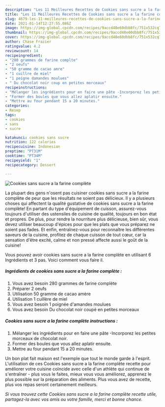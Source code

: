 ```yaml
---
description: "Les 11 Meilleures Recettes de Cookies sans sucre a la farine complète"
title: "Les 11 Meilleures Recettes de Cookies sans sucre a la farine complète"
slug: 4679-les-11-meilleures-recettes-de-cookies-sans-sucre-a-la-farine-complete
date: 2021-01-14T12:27:55.086Z
image: https://img-global.cpcdn.com/recipes/9accd48e60dbb8fc/751x532cq70/cookies-sans-sucre-a-la-farine-complete-photo-principale-de-la-recette.jpg
thumbnail: https://img-global.cpcdn.com/recipes/9accd48e60dbb8fc/751x532cq70/cookies-sans-sucre-a-la-farine-complete-photo-principale-de-la-recette.jpg
cover: https://img-global.cpcdn.com/recipes/9accd48e60dbb8fc/751x532cq70/cookies-sans-sucre-a-la-farine-complete-photo-principale-de-la-recette.jpg
author: Chase Frazier
ratingvalue: 4.2
reviewcount: 14
recipeingredient:
- "280 grammes de farine complte"
- "2 oeufs"
- "50 gramme de cacao amre"
- "1 cuillre de miel"
- "1 poigne damandes moulues"
- " Du chocolat noir coup en petites morceaux"
recipeinstructions:
- "Mélanger les ingrédients pour en faire une pâte -Incorporez les petites morceaux de chocolat noir."
- "Former des boules que vous allez aplatir ensuite."
- "Mettre au four pendant 15 a 20 minutes."
categories:
- Resep
tags:
- cookies
- sans
- sucre

katakunci: cookies sans sucre 
nutrition: 122 calories
recipecuisine: Indonesian
preptime: "PT31M"
cooktime: "PT34M"
recipeyield: "1"
recipecategory: Dessert

---
```



![Cookies sans sucre a la farine complète](https://img-global.cpcdn.com/recipes/9accd48e60dbb8fc/751x532cq70/cookies-sans-sucre-a-la-farine-complete-photo-principale-de-la-recette.jpg)

La plupart des gens n'osent pas cuisiner cookies sans sucre a la farine complète de peur que les résultats ne soient pas délicieux. Il y a plusieurs choses qui affectent la qualité gustative de cookies sans sucre a la farine complète! En partant du type d'équipement de cuisson, assurez-vous toujours d'utiliser des ustensiles de cuisine de qualité, toujours en bon état et propres. De plus, pour rendre la nourriture plus délicieuse, bien sûr, vous devez utiliser beaucoup d'épices pour que les plats que vous préparez ne soient pas fades. Et enfin, entraînez-vous pour reconnaître les différentes saveurs de la cuisine, profitez de chaque cuisson de tout cœur, car la sensation d'être excité, calme et non pressé affecte aussi le goût de la cuisine!

<!--inarticleads1-->

Vous pouvez avoir cookies sans sucre a la farine complète en utilisant 6 Ingrédients et 3 pas. Voici comment vous faire il.

##### Ingrédients de cookies sans sucre a la farine complète :

1. Vous avez besoin 280 grammes de farine complète
1. Préparer 2 oeufs
1. Utilisation 50 gramme de cacao amère
1. Utilisation 1 cuillère de miel
1. Vous avez besoin 1 poignée d&#39;amandes moulues
1. Vous avez besoin  Du chocolat noir coupé en petites morceaux




<!--inarticleads2-->

##### Cookies sans sucre a la farine complète instructions :

1. Mélanger les ingrédients pour en faire une pâte -Incorporez les petites morceaux de chocolat noir.
1. Former des boules que vous allez aplatir ensuite.
1. Mettre au four pendant 15 a 20 minutes.




<!--inarticleads1-->

<p>
Un bon plat fait maison est l'exemple que tout le monde garde à l'esprit. L'utilisation de ces Cookies sans sucre a la farine complète recette pour améliorer votre cuisine coïncide avec celle d'un athlète qui continue de s'entraîner - plus vous le faites, mieux vous vous améliorez, apprenez le plus possible sur la préparation des aliments. Plus vous avez de recette, plus vos repas seront certainement meilleurs.
</p>

<p>
<i>Si vous trouvez cette Cookies sans sucre a la farine complète recette utile, partagez-la avec vos amis ou votre famille, merci et bonne chance.</i>
</p>
